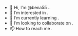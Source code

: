 - 👋 Hi, I’m @bena55 ..
- 👀 I’m interested in .
- 🌱 I’m currently learning .
- 💞️ I’m looking to collaborate on .
- 📫 How to reach me .

<!---
bena55/bena55 is a ✨ special ✨ repository because its `README.md` (this file) appears on your GitHub profile.
You can click the Preview link to take a look at your changes.
--->
